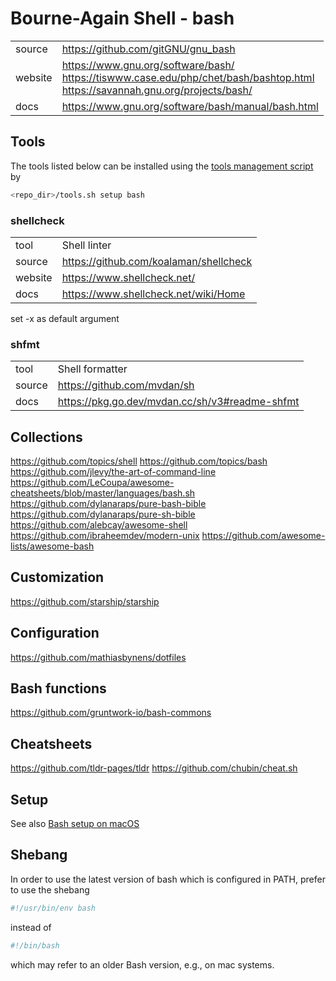 # Bourne-Again Shell - bash

|         |                                                                    |
| ------- | ------------------------------------------------------------------ |
| source  | https://github.com/gitGNU/gnu_bash                                 |
| website | https://www.gnu.org/software/bash/ <br> https://tiswww.case.edu/php/chet/bash/bashtop.html <br> https://savannah.gnu.org/projects/bash/ |
| docs    | https://www.gnu.org/software/bash/manual/bash.html                                                                            |

## Tools

The tools listed below can be installed using the [tools management script](../docs/tools_management_script.md) by
```sh
<repo_dir>/tools.sh setup bash
```

### shellcheck

|         |                                        |
| ------- | -------------------------------------- |
| tool    | Shell linter                           |
| source  | https://github.com/koalaman/shellcheck |
| website | https://www.shellcheck.net/            |
| docs    | https://www.shellcheck.net/wiki/Home   |

set -x as default argument

### shfmt

|        |                                                |
| ------ | ---------------------------------------------- |
| tool   | Shell formatter                                |
| source | https://github.com/mvdan/sh                    |
| docs   | https://pkg.go.dev/mvdan.cc/sh/v3#readme-shfmt |

## Collections
https://github.com/topics/shell
https://github.com/topics/bash
https://github.com/jlevy/the-art-of-command-line
https://github.com/LeCoupa/awesome-cheatsheets/blob/master/languages/bash.sh
https://github.com/dylanaraps/pure-bash-bible
https://github.com/dylanaraps/pure-sh-bible
https://github.com/alebcay/awesome-shell
https://github.com/ibraheemdev/modern-unix
https://github.com/awesome-lists/awesome-bash

## Customization
https://github.com/starship/starship

## Configuration
https://github.com/mathiasbynens/dotfiles

## Bash functions
https://github.com/gruntwork-io/bash-commons

## Cheatsheets
https://github.com/tldr-pages/tldr
https://github.com/chubin/cheat.sh

## Setup

See also [Bash setup on macOS](../docs/setup_on_macos.md)

## Shebang

In order to use the latest version of bash which is configured in PATH, prefer to use the shebang
```sh
#!/usr/bin/env bash
```
instead of
```sh
#!/bin/bash
```
which may refer to an older Bash version, e.g., on mac systems.

